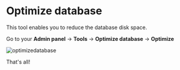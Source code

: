 # Optimize database

This tool enables you to reduce the database disk space.

Go to your **Admin panel** -> **Tools** -> **Optimize database** -> **Optimize**

![optimizedatabase](https://raw.githubusercontent.com/yclas/guides/master/images/optimizedatabase.png)

That's all!
